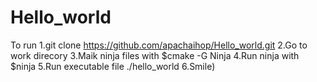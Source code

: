 # Hello_world
To run
1.git clone https://github.com/apachaihop/Hello_world.git
2.Go to work direcory
3.Maik ninja files with $cmake -G Ninja
4.Run ninja with $ninja
5.Run executable file ./hello_world
6.Smile)
